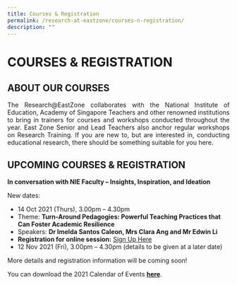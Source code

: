 ```yaml
---
title: Courses & Registration
permalink: /research-at-eastzone/courses-n-registration/
description: ""
---
```

# COURSES & REGISTRATION

## ABOUT OUR COURSES

<p style="text-align: justify;">The Research@EastZone collaborates with the National Institute of Education, Academy of Singapore Teachers and other renowned institutions to bring in trainers for courses and workshops conducted throughout the year. East Zone Senior and Lead Teachers also anchor regular workshops on Research Training. If you are new to, but are interested in, conducting educational research, there should be something suitable for you here.</p>

## UPCOMING COURSES & REGISTRATION

**In conversation with NIE Faculty – Insights, Inspiration, and Ideation**

New dates:

*   14 Oct 2021 (Thurs), 3.00pm – 4.30pm
*   Theme: **Turn-Around Pedagogies: Powerful Teaching Practices that Can Foster Academic Resilience**
*   Speakers: **Dr Imelda Santos Caleon, Mrs Clara Ang and Mr Edwin Li**
*   **Registration for online session:** <a href="https://forms.gle/2B7nGheCyvFjeKqbA" target="_blank">Sign Up Here</a>
*   12 Nov 2021 (Fri), 3.00pm – 4.30pm (details to be given at a later date)

More details and registration information will be coming soon!

  

You can download the 2021 Calendar of Events <a href="/files/Research@EastZone/ResearchEZ%20calendar%202021.pdf" target="_blank"><b>here</b></a>.